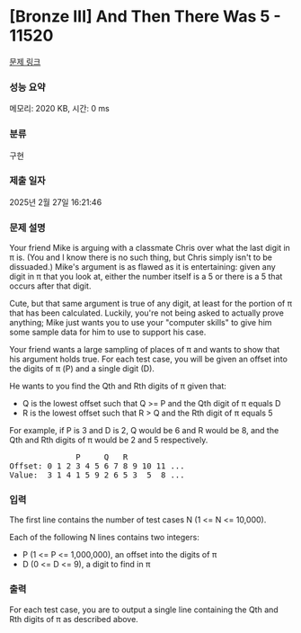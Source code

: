 # [Bronze III] And Then There Was 5 - 11520 

[문제 링크](https://www.acmicpc.net/problem/11520) 

### 성능 요약

메모리: 2020 KB, 시간: 0 ms

### 분류

구현

### 제출 일자

2025년 2월 27일 16:21:46

### 문제 설명

<p>Your friend Mike is arguing with a classmate Chris over what the last digit in π is. (You and I know there is no such thing, but Chris simply isn't to be dissuaded.) Mike's argument is as flawed as it is entertaining: given any digit in π that you look at, either the number itself is a 5 or there is a 5 that occurs after that digit.</p>

<p>Cute, but that same argument is true of any digit, at least for the portion of π that has been calculated. Luckily, you're not being asked to actually prove anything; Mike just wants you to use your "computer skills" to give him some sample data for him to use to support his case.</p>

<p>Your friend wants a large sampling of places of π and wants to show that his argument holds true. For each test case, you will be given an offset into the digits of π (P) and a single digit (D).</p>

<p>He wants to you find the Qth and Rth digits of π given that:</p>

<ul>
	<li>Q is the lowest offset such that Q >= P and the Qth digit of π equals D</li>
	<li>R is the lowest offset such that R > Q and the Rth digit of π equals 5</li>
</ul>

<p>For example, if P is 3 and D is 2, Q would be 6 and R would be 8, and the Qth and Rth digits of π would be 2 and 5 respectively.</p>

<pre>              P     Q   R
Offset: 0 1 2 3 4 5 6 7 8 9 10 11 ...
Value:  3 1 4 1 5 9 2 6 5 3  5  8 ...
</pre>

### 입력 

 <p>The first line contains the number of test cases N (1 <= N <= 10,000).</p>

<p>Each of the following N lines contains two integers:</p>

<ul>
	<li>P (1 <= P <= 1,000,000), an offset into the digits of π</li>
	<li>D (0 <= D <= 9), a digit to find in π</li>
</ul>

### 출력 

 <p>For each test case, you are to output a single line containing the Qth and Rth digits of π as described above.</p>

